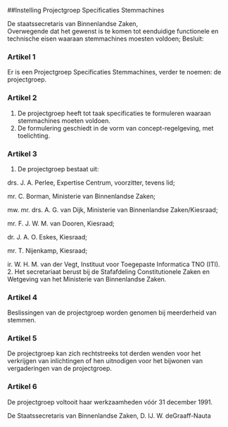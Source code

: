 <meta http-equiv='Content-Type' content='text/html; charset=utf-8' />

##Instelling Projectgroep Specificaties Stemmachines

De staatssecretaris van Binnenlandse Zaken,  
Overwegende dat het gewenst is te komen tot eenduidige functionele en technische eisen waaraan stemmachines moesten voldoen;
Besluit:    

### Artikel  1  

Er is een Projectgroep Specificaties Stemmachines, verder te noemen: de projectgroep.  

### Artikel  2  

1.  De projectgroep heeft tot taak specificaties te formuleren waaraan stemmachines moeten voldoen.   
2.  De formulering geschiedt in de vorm van concept-regelgeving, met toelichting.   

### Artikel  3  

1.  De projectgroep bestaat uit: 

drs. J. A. Perlee, Expertise Centrum, voorzitter, tevens lid;  

mr. C. Borman, Ministerie van Binnenlandse Zaken;  

mw. mr. drs. A. G. van Dijk, Ministerie van Binnenlandse Zaken/Kiesraad;  

mr. F. J. W. M. van Dooren, Kiesraad;  

dr. J. A. O. Eskes, Kiesraad;  

mr. T. Nijenkamp, Kiesraad;  

ir. W. H. M. van der Vegt, Instituut voor Toegepaste Informatica TNO (ITI).     
2.  Het secretariaat berust bij de Stafafdeling Constitutionele Zaken en Wetgeving van het Ministerie van Binnenlandse Zaken.   

### Artikel  4  

Beslissingen van de projectgroep worden genomen bij meerderheid van stemmen.  

### Artikel  5  

De projectgroep kan zich rechtstreeks tot derden wenden voor het verkrijgen van inlichtingen of hen uitnodigen voor het bijwonen van vergaderingen van de projectgroep.  

### Artikel  6  

De projectgroep voltooit haar werkzaamheden vóór 31 december 1991.  

De 
Staatssecretaris van Binnenlandse Zaken, 
D. IJ. W. deGraaff-Nauta    
